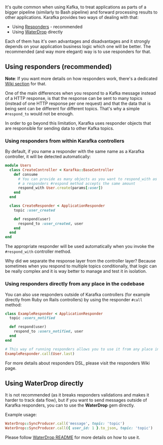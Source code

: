 It's quite common when using Kafka, to treat applications as parts of a bigger pipeline (similarly to Bash pipeline) and forward processing results to other applications. Karafka provides two ways of dealing with that:

  - Using [Responders](https://github.com/karafka/karafka/wiki/Responders) - recommended
  - Using [WaterDrop](https://github.com/karafka/waterdrop) directly

Each of them has it's own advantages and disadvantages and it strongly depends on your application business logic which one will be better. The recommended (and way more elegant) way is to use responders for that.

## Using responders (recommended)

**Note**: If you want more details on how responders work, there's a dedicated [Wiki section](https://github.com/karafka/karafka/wiki/Responders) for that.

One of the main differences when you respond to a Kafka message instead of a HTTP response, is that the response can be sent to many topics (instead of one HTTP response per one request) and that the data that is being sent can be different for different topics. That's why a simple ```#respond_to``` would not be enough.

In order to go beyond this limitation, Karafka uses responder objects that are responsible for sending data to other Kafka topics.

### Using responders from within Karafka controllers

By default, if you name a responder with the same name as a Karafka controller, it will be detected automatically:

```ruby
module Users
  class CreateController < Karafka::BaseController
    def consume
      # You can provide as many objects as you want to respond_with as long as
      # a responders #respond method accepts the same amount
      respond_with User.create(params[:user])
    end
  end

  class CreateResponder < ApplicationResponder
    topic :user_created

    def respond(user)
      respond_to :user_created, user
    end
  end
end
```

The appropriate responder will be used automatically when you invoke the ```#respond_with``` controller method.

Why did we separate the response layer from the controller layer? Because sometimes when you respond to multiple topics conditionally, that logic can be really complex and it is way better to manage and test it in isolation.

### Using responders directly from any place in the codebase

You can also use responders outside of Karafka controllers (for example directly from Ruby on Rails controllers) by using the responder ```#call``` method:

```ruby
class ExampleResponder < ApplicationResponder
  topic :users_notified

  def respond(user)
    respond_to :users_notified, user
  end
end

# This way of running responders allows you to use it from any place in your codebase
ExampleResponder.call(User.last)
```

For more details about responders DSL, please visit the responders Wiki page.

## Using WaterDrop directly

It is not recommended (as it breaks responders validations and makes it harder to track data flow), but if you want to send messages outside of Karafka responders, you can to use the **WaterDrop** gem directly.

Example usage:

```ruby
WaterDrop::SyncProducer.call('message', topic: 'topic')
WaterDrop::SyncProducer.call({ user_id: 1 }.to_json, topic: 'topic')
```

Please follow [WaterDrop README](https://github.com/karafka/waterdrop/blob/master/README.md) for more details on how to use it.
